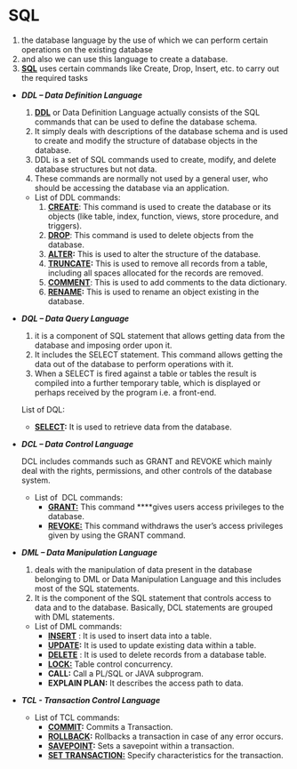 # SQL
1. the database language by the use of which we can perform certain operations on the existing database 
2. and also we can use this language to create a database. 
3. **[SQL](https://www.geeksforgeeks.org/structured-query-language/)** uses certain commands like Create, Drop, Insert, etc. to carry out the required tasks
- ***DDL – Data Definition Language***
    1. **[DDL](https://www.geeksforgeeks.org/features-of-structured-query-language-sql/)** or Data Definition Language actually consists of the SQL commands that can be used to define the database schema. 
    2. It simply deals with descriptions of the database schema and is used to create and modify the structure of database objects in the database.
    3. DDL is a set of SQL commands used to create, modify, and delete database structures but not data. 
    4. These commands are normally not used by a general user, who should be accessing the database via an application.
    - List of DDL commands:
        1. **[CREATE](https://www.geeksforgeeks.org/sql-create/)**: This command is used to create the database or its objects (like table, index, function, views, store procedure, and triggers).
        2. **[DROP](https://www.geeksforgeeks.org/sql-drop-truncate/)**: This command is used to delete objects from the database.
        3. **[ALTER](https://www.geeksforgeeks.org/sql-alter-add-drop-modify/):** This is used to alter the structure of the database.
        4. **[TRUNCATE](https://www.geeksforgeeks.org/sql-drop-truncate/):** This is used to remove all records from a table, including all spaces allocated for the records are removed.
        5. **[COMMENT](https://www.geeksforgeeks.org/sql-comments/)**: This is used to add comments to the data dictionary.
        6. **[RENAME](https://www.geeksforgeeks.org/sql-alter-rename/):** This is used to rename an object existing in the database.

- ***DQL – Data Query Language***
    1. it is a component of SQL statement that allows getting data from the database and imposing order upon it. 
    2. It includes the SELECT statement. This command allows getting the data out of the database to perform operations with it. 
    3. When a SELECT is fired against a table or tables the result is compiled into a further temporary table, which is displayed or perhaps received by the program i.e. a front-end.
    
    List of DQL:
    
    - **[SELECT](https://www.geeksforgeeks.org/sql-select-clause/):** It is used to retrieve data from the database.

- ***DCL – Data Control Language***
    
    DCL includes commands such as GRANT and REVOKE which mainly deal with the rights, permissions, and other controls of the database system.
    
    - List of  DCL commands:
        - **[GRANT:](https://www.geeksforgeeks.org/mysql-grant-revoke-privileges/)** This command ****gives users access privileges to the database.
        - **[REVOKE:](https://www.geeksforgeeks.org/difference-between-grant-and-revoke/)** This command withdraws the user’s access privileges given by using the GRANT command.
- ***DML – Data Manipulation Language***
    1. deals with the manipulation of data present in the database belonging to DML or Data Manipulation Language and this includes most of the SQL statements. 
    2. It is the component of the SQL statement that controls access to data and to the database. Basically, DCL statements are grouped with DML statements.
    - List of DML commands:
        - **[INSERT](https://www.geeksforgeeks.org/sql-insert-statement/)** : It is used to insert data into a table.
        - **[UPDATE](https://www.geeksforgeeks.org/sql-update-statement/):** It is used to update existing data within a table.
        - **[DELETE](https://www.geeksforgeeks.org/sql-delete-statement/)** : It is used to delete records from a database table.
        - **[LOCK:](https://www.geeksforgeeks.org/sql-lock-table/)** Table control concurrency.
        - **CALL:** Call a PL/SQL or JAVA subprogram.
        - **EXPLAIN PLAN:** It describes the access path to data.
- ***TCL - Transaction Control Language***
    - List of TCL commands:
        - **[COMMIT](https://www.geeksforgeeks.org/sql-transactions/):** Commits a Transaction.
        - **[ROLLBACK](https://www.geeksforgeeks.org/sql-transactions/):** Rollbacks a transaction in case of any error occurs.
        - **[SAVEPOINT](https://www.geeksforgeeks.org/sql-transactions/):** Sets a savepoint within a transaction.
        - **[SET TRANSACTION:](https://www.geeksforgeeks.org/sql-transactions/)** Specify characteristics for the transaction.